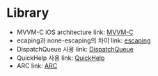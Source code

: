 # Library
- MVVM-C iOS architecture link: [MVVM-C]
- ecaping과 none-escaping의 차이 link: [escaping]
- DispatchQueue 사용 link: [DispatchQueue]
- QuickHelp 사용 link: [QuickHelp]
- ARC link: [ARC]


[MVVM-C]: https://github.com/jaeminKim0523/Library/blob/main/MVVM-C.md "Read MVVM-C"
[escaping]: https://github.com/jaeminKim0523/Library/blob/main/escaping.md "Read escaping"
[DispatchQueue]: https://github.com/jaeminKim0523/Library/blob/main/DispatchQueue.md "Read DispatchQueue"
[QuickHelp]: https://github.com/jaeminKim0523/Library/blob/main/QuickHelp.md "Read QuickHelp"
[ARC]: https://github.com/jaeminKim0523/Library/blob/main/ARC.md "Read ARC"


